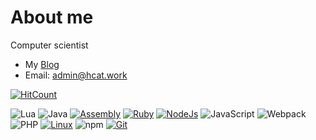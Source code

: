 # About me


<img align="right" src="https://github-readme-stats.vercel.app/api?username=AdminHcat&theme=material-palenight&show_icons=true&hide_title=true&count_private=true&include_all_commits=true" alt=""/>

Computer scientist

- My [Blog](https://blog.hcat.work/)
- Email: [admin@hcat.work](mailto:admin@hcat.work)

[![HitCount](https://hits.dwyl.com/AdminHcat/AdminHcat.svg?style=flat-square&show=unique)](http://hits.dwyl.com/AdminHcat/AdminHcat)

![Lua](https://img.shields.io/badge/Lua-512BD4?style=flat-square&logo=Lua&logoColor=ffffff)
![Java](https://img.shields.io/badge/-Java-007396?style=flat-square&logo=java&logoColor=ffffff)
[![Assembly](https://img.shields.io/badge/-Assembly-3776AB?style=flat-square&logo=Assembly&logoColor=ff0000)]()
[![Ruby](https://img.shields.io/badge/-Ruby-3776AB?style=flat-square&logo=ruby&logoColor=ff0000)](https://www.ruby-lang.org/)
[![NodeJs](https://img.shields.io/badge/-NodeJs-3776AB?style=flat-square&logo=NodeJs&logoColor=ffffff)]()
![JavaScript](https://img.shields.io/badge/JavaScript-F7DF1E?style=flat-square&logo=JavaScript&logoColor=ffffff)
![Webpack](https://img.shields.io/badge/-Webpack-8DD6F9?style=flat-square&logo=webpack&logoColor=ffffff)
![PHP](https://img.shields.io/badge/-PHP-8DD6F9?style=flat-square&logo=PHP&logoColor=ffffff)
[![Linux](https://img.shields.io/badge/-Linux-333333?style=flat-square&logo=linux&logoColor=white)](https://www.linuxfoundation.org/)
![npm](https://img.shields.io/badge/-NPM-CB3837?style=flat-square&logo=npm&logoColor=white)
[![Git](https://img.shields.io/badge/-Git-f05032?style=flat-square&logo=git&logoColor=white)](https://git-scm.com/)

<!-- BLOG-POST-LIST:START -->

<!-- BLOG-POST-LIST:END -->
